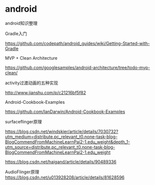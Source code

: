 # android
android知识整理


Gradle入门

https://github.com/codepath/android_guides/wiki/Getting-Started-with-Gradle

MVP + Clean Architecture

https://github.com/googlesamples/android-architecture/tree/todo-mvp-clean/

activity过渡动画的五种实现

http://www.jianshu.com/p/c21216bf5f82

Android-Cookbook-Examples

https://github.com/IanDarwin/Android-Cookbook-Examples


surfaceflinger原理

https://blog.csdn.net/windskier/article/details/7030732?utm_medium=distribute.pc_relevant_t0.none-task-blog-BlogCommendFromMachineLearnPai2-1.edu_weight&depth_1-utm_source=distribute.pc_relevant_t0.none-task-blog-BlogCommendFromMachineLearnPai2-1.edu_weight

https://blog.csdn.net/haigand/article/details/90489336

AudioFlinger原理
https://blog.csdn.net/u013928208/article/details/81628596
